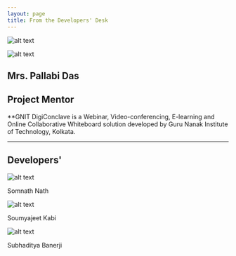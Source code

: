 ```yaml
---
layout: page
title: From the Developers' Desk
---
```



![alt text](https://i.imgur.com/ysQnba8.jpg)



![alt text](https://i.imgur.com/dpLFJtu.jpg)

## Mrs. Pallabi Das
## Project Mentor


**GNIT DigiConclave is a Webinar, Video-conferencing, E-learning and Online Collaborative Whiteboard solution developed by Guru Nanak Institute of Technology, Kolkata.

---


## Developers'


![alt text](https://i.imgur.com/tMF6Zyo.jpg)


Somnath Nath


![alt text](https://i.imgur.com/ck9SaPo.jpg)


Soumyajeet Kabi


![alt text](https://i.imgur.com/PmMcdrP.jpg)


Subhaditya Banerji
